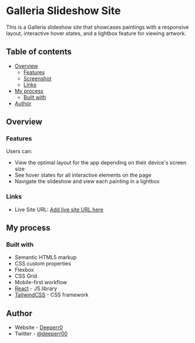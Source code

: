 # Galleria Slideshow Site

This is a Galleria slideshow site that showcases paintings with a responsive layout, interactive hover states, and a lightbox feature for viewing artwork.

## Table of contents

- [Overview](#overview)
  - [Features](#features)
  - [Screenshot](#screenshot)
  - [Links](#links)
- [My process](#my-process)
  - [Built with](#built-with)
- [Author](#author)

## Overview

### Features

Users can:

- View the optimal layout for the app depending on their device's screen size
- See hover states for all interactive elements on the page
- Navigate the slideshow and view each painting in a lightbox

### Links

- Live Site URL: [Add live site URL here](https://your-live-site-url.com)

## My process

### Built with

- Semantic HTML5 markup
- CSS custom properties
- Flexbox
- CSS Grid
- Mobile-first workflow
- [React](https://reactjs.org/) - JS library
- [TailwindCSS](https://tailwindcss.com/) - CSS framework

## Author

- Website - [Deeperr0](https://www.github.com/Deeperr0)
- Twitter - [@deeperr00](https://www.twitter.com/deeperr00)
